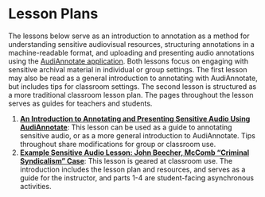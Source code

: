 # Lesson Plans

The lessons below serve as an introduction to annotation as a method for understanding sensitive audiovisual resources, structuring annotations in a machine-readable format, and uploading and presenting audio annotations using the [AudiAnnotate application](http://audiannotate.brumfieldlabs.com/). Both lessons focus on engaging with sensitive archival material in individual or group settings. The first lesson may also be read as a general introduction to annotating with AudiAnnotate, but includes tips for classroom settings. The second lesson is structured as a more traditional classroom lesson plan. The pages throughout the lesson serves as guides for teachers and students. 



1. **[An Introduction to Annotating and Presenting Sensitive Audio Using AudiAnnotate](https://bethanycayeradcliff.github.io/sensitive-audio-lesson/)**: This lesson can be used as a guide to annotating sensitive audio, or as a more general introduction to AudiAnnotate. Tips throughout share modifications for group or classroom use. 
2. **[Example Sensitive Audio Lesson: John Beecher, McComb “Criminal Syndicalism” Case](https://kywark.github.io/example-sensitive-audio-lesson-syndicalism)**: This lesson is geared at classroom use. The introduction includes the lesson plan and resources, and serves as a guide for the instructor, and parts 1-4 are student-facing asynchronous activities. 
